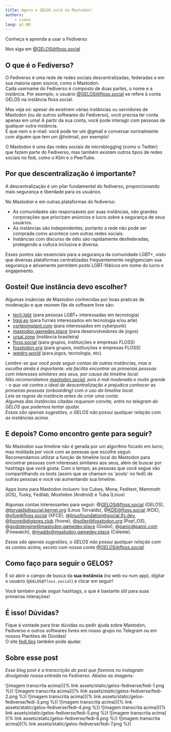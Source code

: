 ```yaml
---
title: Agora o GELOS está no Mastodon!
authors:
    - Luana
lang: pt-BR
---
```


Conheça e aprenda a usar o Fediverso

Nos siga em [@GELOS@floss.social](https://floss.social/@GELOS)

## O que é o Fediverso?

O Fediverso é uma rede de redes sociais descentralizadas, 
federadas e em sua maioria open source, como o Mastodon.  
Cada username do Fediverso é composto de duas partes, o nome e 
a instância. Por exemplo, o usuário [@GELOS@floss.social](https://floss.social/@GELOS) se refere
à conta GELOS na instância floss.social.

Mas veja só: apesar de existirem várias instâncias ou servidores de
Mastodon (ou de outros softwares do Fediverso), você precisa ter
conta apenas em uma! A partir da sua conta, você pode interagir
com pessoas de qualquer outra instância.  
É que nem o e-mail: você pode ter um @gmail e conversar
normalmente com alguém que tem um @hotmail, por exemplo!

O Mastodon é uma das redes sociais de microblogging (como o Twitter) 
que fazem parte do Fediverso, mas também existem outros tipos de
redes sociais no fedi, como o Kbin e o PeerTube.

## Por que descentralização é importante?

A descentralização é um pilar fundamental do fediverso, 
proporcionando mais segurança e liberdade para os usuários.

No Mastodon e em outras plataformas do fediverso:

- As comunidades são responsáveis por suas instâncias, não grandes corporações que priorizam anúncios e lucro sobre a segurança de seus usuários. 
- As instâncias são independentes, portanto a rede não pode ser comprada como acontece com outras redes sociais.
- Instâncias com discurso de ódio são rapidamente desfederadas, protegendo a cultura inclusiva e diversa.

Esses pontos são essenciais para a segurança da
comunidade LGBT+, visto que diversas plataformas centralizadas 
frequentemente negligenciam sua segurança e ativamente permitem 
posts LGBT-fóbicos em nome do lucro e engajamento.

## Gostei! Que instância devo escolher?

Algumas insâncias de Mastodon conhecidas por boas praticas de
moderação e que reunem fãs de software livre são:

- [tech.lgbt](https://tech.lgbt/) (para pessoas LGBT+ interessadas em tecnologia)
- [tiggi.es](https://tiggi.es/) (para furries interessados em tecnologia e/ou arte)
- [corteximplant.com](https://corteximplant.com/) (para interessados em cyberpunk)
- [mastodon.gamedev.place](https://mastodon.gamedev.place/) (para desenvolvedores de jogos)
- [ursal.zone](https://ursal.zone/) (instância brasileira)
- [floss.social](https://floss.social/) (para grupos, instituições e empresas FLOSS)
- [fosstodon.org](https://fosstodon.org/) (para grupos, instituições e empresas FLOSS)
- [wetdry.world](https://wetdry.worls/) (para jogos, tecnologia, etc).

*Lembre-se que você pode seguir contas de outras instâncias, mas a escolha
ainda é importante: ela facilita encontrar as primeiras pessoas com interesses
similares aos seus, por causa da timeline local.  
Não recomendamos [mastodon.social](), pois é mal moderada
e muito grande - o que vai contra o ideal de descentralização e
prejudica conhecer as primeiras pessoas (onboarding) com o uso da timeline local.  
Leia as regras da instância antes de criar uma conta.  
Algumas das instâncias citadas requerem convite, entre no telegram
do GELOS que podemos tentar ajudar.  
Essas são apenas sugestões, o GELOS não possui qualquer relação com
as instâncias acima.*

## E depois? Como encontro gente para seguir?

No Mastodon sua timeline não é gerada por um algorítmo 
focado em lucro, mas moldada por você com as pessoas 
que escolhe seguir.  
Recomendamos utilizar a função de timeline local do 
Mastodon para encontrar pessoas com interesses similares aos
seus, além de buscar por hashtags que você gosta. Com o tempo,
as pessoas que você segue vão compartilhando os toots (assim que 
se chamam os 'posts' no fedi) de outras pessoas e você vai
aumentando sua timeline.

Apps bons para Mastodon incluem: Ice Cubes, Mona, Feditext, 
Mammoth (iOS), Tusky, Fedilab, Moshidon (Android) e Tuba (Linux)

Algumas contas interessantes para seguir: 
@GELOS@floss.social (GELOS), @torvalds@social.kernel.org (Linus Torvalds),
@KDE@floss.social (KDE), @xfce@floss.social (XFCE), @linuxfoundation@social.lfx.dev,
@foone@digipres.club (foone), @soller@fosstodon.org (Pop!_OS),
@godotengine@mastodon.gamedev.place (Godot),
@panic@panic.com (Firewatch), @maddy@mastodon.gamedev.place (Celeste).

*Essas são apenas sugestões, o GELOS não possui qualquer relação com as contas
acima, exceto com nossa conta [@GELOS@floss.social](https://floss.social/@GELOS).*

## Como faço para seguir o GELOS?

É só abrir o campo de busca da **sua instância** (na web ou num app),
digitar o usuário (`@GELOS@floss.social`) e clicar em seguir!

Você também pode seguir hashtags, o
que é bastante útil para suas primeiras
interações!

## É isso! Dúvidas?

Fique à vontade para tirar dúvidas ou pedir ajuda sobre Mastodon, 
Fediverso e outros softwares livres em nosso grupo no Telegram ou
em nossos Plantões de Dúvidas!  
O site [fedi.tips](https://fedi.tips) também pode ajudar.

## Sobre esse post

*Esse blog post é a transcrição do post que fizemos no instagram divulgando nossa entrada no Fediverso. Abaixo as imagens:*

![imagem transcrita acima]({% link assets/static/gelos-fediverse/fedi-1.png %})
![imagem transcrita acima]({% link assets/static/gelos-fediverse/fedi-2.png %})
![imagem transcrita acima]({% link assets/static/gelos-fediverse/fedi-3.png %})
![imagem transcrita acima]({% link assets/static/gelos-fediverse/fedi-4.png %})
![imagem transcrita acima]({% link assets/static/gelos-fediverse/fedi-5.png %})
![imagem transcrita acima]({% link assets/static/gelos-fediverse/fedi-6.png %})
![imagem transcrita acima]({% link assets/static/gelos-fediverse/fedi-7.png %})
